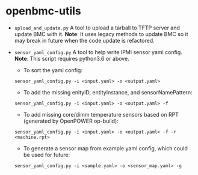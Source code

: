 # openbmc-utils

* `upload_and_update.py`
A tool to upload a tarball to TFTP server and update BMC with it.
**Note**: It uses legacy methods to update BMC so it may break in future when the code update is refactored.

* `sensor_yaml_config.py`
A tool to help write IPMI sensor yaml config.
**Note**: This script requires python3.6 or above.

   * To sort the yaml config:
   ```
   sensor_yaml_config.py -i <input.yaml> -o <output.yaml>
   ```
   * To add the missing enityID, entityInstance, and sensorNamePattern:
   ```
   sensor_yaml_config.py -i <input.yaml> -o <output.yaml> -f
   ```
   * To add missing core/dimm temperature sensors based on RPT (generated by OpenPOWER op-build):
   ```
   sensor_yaml_config.py -i <input.yaml> -o <output.yaml> -f -r <machine.rpt>
   ```
   * To generate a sensor map from example yaml config, which could be used for future:
   ```
   sensor_yaml_config.py -i <sample.yaml> -o <sensor_map.yaml> -g
   ```
